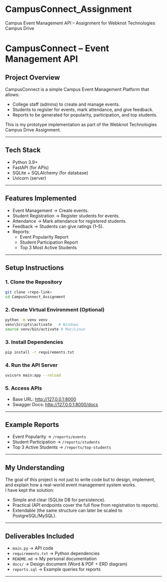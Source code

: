 # CampusConnect_Assignment
Campus Event Management API – Assignment for Webknot Technologies Campus Drive
# CampusConnect – Event Management API

## Project Overview
CampusConnect is a simple Campus Event Management Platform that allows:
- College staff (admins) to create and manage events.
- Students to register for events, mark attendance, and give feedback.
- Reports to be generated for popularity, participation, and top students.

This is my prototype implementation as part of the Webknot Technologies Campus Drive Assignment.

---

## Tech Stack
- Python 3.9+
- FastAPI (for APIs)
- SQLite + SQLAlchemy (for database)
- Uvicorn (server)

---

## Features Implemented
- Event Management → Create events.
- Student Registration → Register students for events.
- Attendance → Mark attendance for registered students.
- Feedback → Students can give ratings (1–5).
- Reports:
  - Event Popularity Report
  - Student Participation Report
  - Top 3 Most Active Students

---

## Setup Instructions

### 1. Clone the Repository
```bash
git clone <repo-link>
cd CampusConnect_Assignment
```

### 2. Create Virtual Environment (Optional)
```bash
python -m venv venv
venv\Scripts\activate   # Windows
source venv/bin/activate # Mac/Linux
```

### 3. Install Dependencies
```bash
pip install -r requirements.txt
```

### 4. Run the API Server
```bash
uvicorn main:app --reload
```

### 5. Access APIs
- Base URL: http://127.0.0.1:8000
- Swagger Docs: http://127.0.0.1:8000/docs

---

## Example Reports
- Event Popularity → `/reports/events`
- Student Participation → `/reports/students`
- Top 3 Active Students → `/reports/top-students`

---

## My Understanding
The goal of this project is not just to write code but to design, implement, and explain how a real-world event management system works.  
I have kept the solution:
- Simple and clear (SQLite DB for persistence).
- Practical (API endpoints cover the full flow from registration to reports).
- Extendable (the same structure can later be scaled to PostgreSQL/MySQL).

---

## Deliverables Included
- `main.py` → API code  
- `requirements.txt` → Python dependencies  
- `README.md` → My personal documentation  
- `docs/` → Design document (Word & PDF + ERD diagram)  
- `reports.sql` → Example queries for reports  

---




